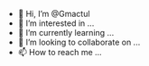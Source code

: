 - 👋 Hi, I’m @Gmactul
- 👀 I’m interested in ...
- 🌱 I’m currently learning ...
- 💞️ I’m looking to collaborate on ...
- 📫 How to reach me ...

<!---
Gmactul/Gmactul is a ✨ special ✨ repository because its `README.md` (this file) appears on your GitHub profile.
You can click the Preview link to take a look at your changes.
--->
